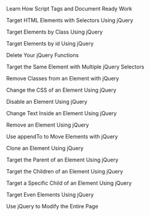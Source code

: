 Learn How Script Tags and Document Ready Work

Target HTML Elements with Selectors Using jQuery

Target Elements by Class Using jQuery

Target Elements by id Using jQuery

Delete Your jQuery Functions

Target the Same Element with Multiple jQuery Selectors

Remove Classes from an Element with jQuery

Change the CSS of an Element Using jQuery

Disable an Element Using jQuery

Change Text Inside an Element Using jQuery

Remove an Element Using jQuery

Use appendTo to Move Elements with jQuery

Clone an Element Using jQuery

Target the Parent of an Element Using jQuery

Target the Children of an Element Using jQuery

Target a Specific Child of an Element Using jQuery

Target Even Elements Using jQuery

Use jQuery to Modify the Entire Page
